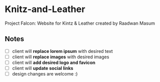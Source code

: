 # Knitz-and-Leather
Project Falcon: Website for Kintz & Leather created by Raadwan Masum

Notes
-----
- [ ] client will **replace lorem ipsum** with desired text
- [ ] client will **replace images** with desired images
- [ ] client will **add desired logo and favicon**
- [ ] client will **update social links**
- [ ] design changes are welcome :)
